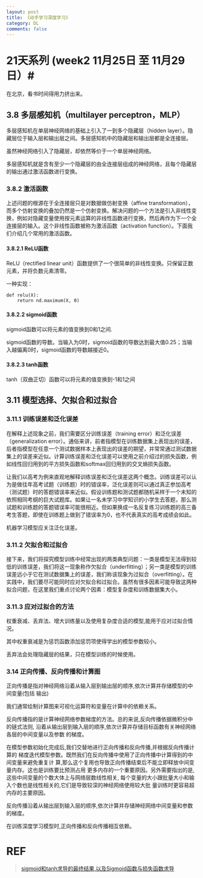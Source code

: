 ```yaml
---
layout: post
title: 《动手学习深度学习》
category: DL
comments: false
---
```


# 21天系列 (week2 11月25日 至 11月29日）#

在北京，看书时间得用力挤出来。

## 3.8 多层感知机（multilayer perceptron，MLP）

多层感知机在单层神经网络的基础上引入了一到多个隐藏层（hidden layer）。隐藏层位于输入层和输出层之间。多层感知机中的隐藏层和输出层都是全连接层。

虽然神经网络引入了隐藏层，却依然等价于一个单层神经网络。

多层感知机就是含有至少一个隐藏层的由全连接层组成的神经网络，且每个隐藏层的输出通过激活函数进行变换。

### 3.8.2 激活函数
上述问题的根源在于全连接层只是对数据做仿射变换（affine transformation），而多个仿射变换的叠加仍然是一个仿射变换。解决问题的一个方法是引入非线性变换，例如对隐藏变量使用按元素运算的非线性函数进行变换，然后再作为下一个全连接层的输入。这个非线性函数被称为激活函数（activation function）。下面我们介绍几个常用的激活函数。

#### 3.8.2.1 ReLU函数
ReLU（rectified linear unit）函数提供了一个很简单的非线性变换。只保留正数元素，并将负数元素清零。

一种实现：

    def relu(X):
        return nd.maximum(X, 0)

#### 3.8.2.2 sigmoid函数
sigmoid函数可以将元素的值变换到0和1之间.

sigmoid函数的导数。当输入为0时，sigmoid函数的导数达到最大值0.25；当输入越偏离0时，sigmoid函数的导数越接近0。

#### 3.8.2.3 tanh函数
tanh（双曲正切）函数可以将元素的值变换到-1和1之间

## 3.11 模型选择、欠拟合和过拟合

### 3.11.1 训练误差和泛化误差
在解释上述现象之前，我们需要区分训练误差（training error）和泛化误差（generalization error）。通俗来讲，前者指模型在训练数据集上表现出的误差，后者指模型在任意一个测试数据样本上表现出的误差的期望，并常常通过测试数据集上的误差来近似。计算训练误差和泛化误差可以使用之前介绍过的损失函数，例如线性回归用到的平方损失函数和softmax回归用到的交叉熵损失函数。

让我们以高考为例来直观地解释训练误差和泛化误差这两个概念。训练误差可以认为是做往年高考试题（训练题）时的错误率，泛化误差则可以通过真正参加高考（测试题）时的答题错误率来近似。假设训练题和测试题都随机采样于一个未知的依照相同考纲的巨大试题库。如果让一名未学习中学知识的小学生去答题，那么测试题和训练题的答题错误率可能很相近。但如果换成一名反复练习训练题的高三备考生答题，即使在训练题上做到了错误率为0，也不代表真实的高考成绩会如此。

机器学习模型应关注泛化误差。

### 3.11.2 欠拟合和过拟合
接下来，我们将探究模型训练中经常出现的两类典型问题：一类是模型无法得到较低的训练误差，我们将这一现象称作欠拟合（underfitting）；另一类是模型的训练误差远小于它在测试数据集上的误差，我们称该现象为过拟合（overfitting）。在实践中，我们要尽可能同时应对欠拟合和过拟合。虽然有很多因素可能导致这两种拟合问题，在这里我们重点讨论两个因素：模型复杂度和训练数据集大小。

### 3.11.3 应对过拟合的方法
权重衰减、丢弃法、增大训练量以及使用复杂度合适的模型,能用于应对过拟合情况。

其中权重衰减是为惩罚函数添加惩罚项使得学出的模型参数较小。

丢弃法会处理隐藏层的结果，只在模型训练的时候使用。

### 3.14 正向传播、反向传播和计算图

正向传播是指对神经网络沿着从输入层到输出层的顺序,依次计算并存储模型的中间变量(包括
输出)

我们通常绘制计算图来可视化运算符和变量在计算中的依赖关系。

反向传播指的是计算神经网络参数梯度的方法。总的来说,反向传播依据微积分中的链式法则, 沿着从输出层到输入层的顺序,依次计算并存储目标函数有关神经网络各层的中间变量以及参数 的梯度。

在模型参数初始化完成后,我们交替地进行正向传播和反向传播,并根据反向传播计算的 梯度迭代模型参数。既然我们在反向传播中使用了正向传播中计算得到的中间变量来避免重复计 算,那么这个复用也导致正向传播结束后不能立即释放中间变量内存。这也是训练要比预测占用 更多内存的一个重要原因。另外需要指出的是,这些中间变量的个数大体上与网络层数线性相关, 每个变量的大小跟批量大小和输入个数也是线性相关的,它们是导致较深的神经网络使用较大批 量训练时更容易超内存的主要原因。

反向传播沿着从输出层到输入层的顺序,依次计算并存储神经网络中间变量和参数的梯度。

在训练深度学习模型时,正向传播和反向传播相互依赖。


# REF
>[sigmoid和tanh求导的最终结果,以及Sigmoid函数与损失函数求导](https://blog.csdn.net/hhtnan/article/details/78316785)  